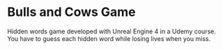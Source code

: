 # Bulls and Cows Game
Hidden words game developed with Unreal Engine 4 in a Udemy course. You have to guess each hidden word while losing lives when you miss.

